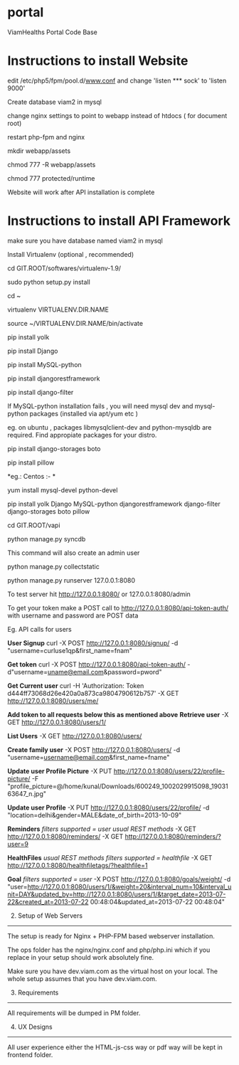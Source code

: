 portal
======

ViamHealths Portal Code Base


Instructions to install Website
===============================

edit /etc/php5/fpm/pool.d/www.conf and change 'listen *** sock' to 'listen 9000'

Create database viam2 in mysql

change nginx settings to point to webapp instead of htdocs ( for document root)

restart php-fpm and nginx

mkdir webapp/assets

chmod 777 -R webapp/assets

chmod 777 protected/runtime

Website will work after API installation is complete

Instructions to install API Framework
======================================

make sure you have database named viam2 in mysql

Install Virtualenv (optional , recommended)

cd GIT.ROOT/softwares/virtualenv-1.9/

sudo python setup.py install

cd ~ 

virtualenv VIRTUALENV.DIR.NAME

source ~/VIRTUALENV.DIR.NAME/bin/activate

pip install yolk

pip install Django

pip install MySQL-python 

pip install djangorestframework 

pip install django-filter 

If MySQL-python installation fails , you will need mysql dev and mysql-python packages (installed via apt/yum etc )


eg. on ubuntu , packages libmysqlclient-dev and python-mysqldb are required. Find appropiate packages for your distro.

pip install django-storages boto 

pip install pillow


*eg.: Centos :- *

yum install mysql-devel python-devel

pip install yolk Django MySQL-python djangorestframework django-filter django-storages boto pillow


cd GIT.ROOT/vapi

python manage.py syncdb

This command will also create an admin user

python manage.py collectstatic

python manage.py runserver 127.0.0.1:8080

To test server hit http://127.0.0.1:8080/ or 127.0.0.1:8080/admin

To get your token make a POST call to http://127.0.0.1:8080/api-token-auth/ with username and password are POST data

Eg. API calls for users

**User Signup**
curl -X POST http://127.0.0.1:8080/signup/ -d "username=curluse1qp&first_name=fnam"

**Get token**
curl -X POST http://127.0.0.1:8080/api-token-auth/ -d"username=uname@email.com&password=pword"

**Get Current user**
curl -H 'Authorization: Token d444ff73068d26e420a0a873ca9804790612b757' -X GET http://127.0.0.1:8080/users/me/ 

**Add token to all requests below this as mentioned above**
**Retrieve user**
-X GET http://127.0.0.1:8080/users/1/

**List Users**
-X GET http://127.0.0.1:8080/users/

**Create family user**
-X POST http://127.0.0.1:8080/users/ -d "username=username@email.com&first_name=fname"

**Update user Profile Picture**
-X PUT http://127.0.0.1:8080/users/22/profile-picture/ -F "profile_picture=@/home/kunal/Downloads/600249_1002029915098_1903163647_n.jpg"

**Update user Profile**
-X PUT http://127.0.0.1:8080/users/22/profile/ -d "location=delhi&gender=MALE&date_of_birth=2013-10-09"

**Reminders**
*filters supported = user*
*usual REST methods*
-X GET http://127.0.0.1:8080/reminders/
-X GET http://127.0.0.1:8080/reminders/?user=9

**HealthFiles**
*usual REST methods*
*filters supported = healthfile*
-X GET http://127.0.0.1:8080/healthfiletags/?healthfile=1

**Goal**
*filters supported = user*
-X POST http://127.0.0.1:8080/goals/weight/ -d "user=http://127.0.0.1:8080/users/1/&weight=20&interval_num=10&interval_unit=DAY&updated_by=http://127.0.0.1:8080/users/1/&target_date=2013-07-22&created_at=2013-07-22 00:48:04&updated_at=2013-07-22 00:48:04"





2. Setup of Web Servers
-----------------------

The setup is ready for Nginx + PHP-FPM based webserver installation.

The ops folder has the nginx/nginx.conf and php/php.ini which if you replace in your setup should work absolutely fine.

Make sure you have dev.viam.com as the virtual host on your local. The whole setup assumes that you have dev.viam.com.

3. Requirements
------------------

All requirements will be dumped in PM folder.

4. UX Designs
-----------------

All user experience either the HTML-js-css way or pdf way will be kept in frontend folder.

